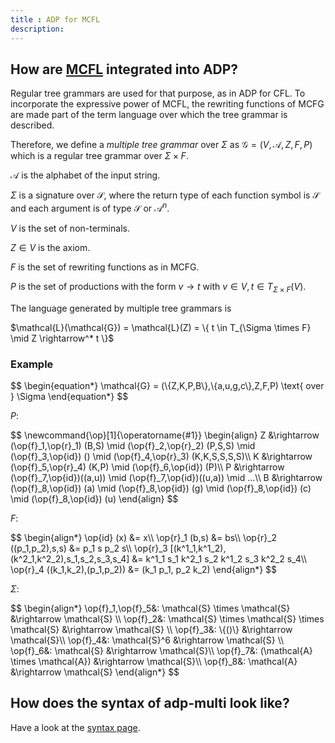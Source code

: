 ```yaml
---
title : ADP for MCFL
description:
---
```


## How are [MCFL](/mcfl) integrated into ADP?

Regular tree grammars are used for that purpose, as in ADP for CFL. To incorporate the expressive power of MCFL, the rewriting functions of MCFG are made part of the term language over which the tree grammar is described.

Therefore, we define a *multiple tree grammar* over $\Sigma$ as $\mathcal{G} = (V,\mathcal{A},Z,F,P)$ which is a regular tree grammar over $\Sigma \times F$. 

$\mathcal{A}$ is the alphabet of the input string.

$\Sigma$ is a signature over $\mathcal{S}$, where the return type of each function symbol is $\mathcal{S}$ and each argument is of type $\mathcal{S}$ or $\mathcal{A}^n$.

$V$ is the set of non-terminals.

$Z \in V$ is the axiom.

$F$ is the set of rewriting functions as in MCFG.

$P$ is the set of productions with the form $v \rightarrow t$ with $v \in V, t \in T_{\Sigma \times F}(V)$.

The language generated by multiple tree grammars is 

<div>$\mathcal{L}(\mathcal{G}) = \mathcal{L}(Z) = \{ t \in T_{\Sigma \times F} \mid Z \rightarrow^* t \}$</div>

### Example

<div>$$
\begin{equation*}
	\mathcal{G} = (\{Z,K,P,B\},\{a,u,g,c\},Z,F,P) \text{ over } \Sigma
\end{equation*}
$$</div>

$P:$

<div>$$
\newcommand{\op}[1]{\operatorname{#1}}
\begin{align}
	Z &\rightarrow (\op{f}_1,\op{r}_1) (B,S)
			\mid (\op{f}_2,\op{r}_2) (P,S,S)
			\mid (\op{f}_3,\op{id}) ()
			\mid (\op{f}_4,\op{r}_3) (K,K,S,S,S,S)\\
	K &\rightarrow (\op{f}_5,\op{r}_4) (K,P) \mid (\op{f}_6,\op{id}) (P)\\
	P &\rightarrow 
		(\op{f}_7,\op{id})((a,u)) \mid
		(\op{f}_7,\op{id})((u,a)) \mid
		...\\
	B &\rightarrow 
		(\op{f}_8,\op{id}) (a) \mid
		(\op{f}_8,\op{id}) (g) \mid
		(\op{f}_8,\op{id}) (c) \mid
		(\op{f}_8,\op{id}) (u)
\end{align}
$$</div>

$F:$
	
<div>$$
	\begin{align*}
		\op{id} (x) &= x\\
		\op{r}_1 (b,s) &= bs\\
		\op{r}_2 ((p_1,p_2),s,s) &= p_1 s p_2 s\\
		\op{r}_3 [(k^1_1,k^1_2),(k^2_1,k^2_2),s_1,s_2,s_3,s_4] &= k^1_1 s_1 k^2_1 s_2 k^1_2 s_3 k^2_2 s_4\\
		\op{r}_4 ((k_1,k_2),(p_1,p_2)) &= (k_1 p_1, p_2 k_2)					
	\end{align*}
$$</div>

$\Sigma:$
			
<div>$$			
	\begin{align*}
		\op{f}_1,\op{f}_5&: \mathcal{S} \times \mathcal{S} &\rightarrow \mathcal{S} \\
		\op{f}_2&: \mathcal{S} \times \mathcal{S} \times \mathcal{S} &\rightarrow \mathcal{S} \\
		\op{f}_3&: \{()\} &\rightarrow \mathcal{S}\\
		\op{f}_4&: \mathcal{S}^6 &\rightarrow \mathcal{S} \\
		\op{f}_6&: \mathcal{S} &\rightarrow \mathcal{S}\\
		\op{f}_7&: (\mathcal{A} \times \mathcal{A}) &\rightarrow \mathcal{S}\\
		\op{f}_8&: \mathcal{A} &\rightarrow \mathcal{S}
	\end{align*}
$$</div>

## How does the syntax of adp-multi look like?

Have a look at the [syntax page](/syntax).